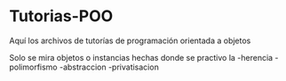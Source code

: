 # Tutorias-POO
Aquí los archivos de tutorías de programación orientada a objetos 

Solo se mira objetos o instancias hechas donde se practivo la
-herencia
-polimorfismo
-abstraccion
-privatisacion 
